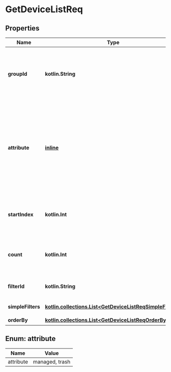 
# GetDeviceListReq

## Properties
Name | Type | Description | Notes
------------ | ------------- | ------------- | -------------
**groupId** | **kotlin.String** | 対象グループのgroupId&lt;br&gt; ●チェック内容   - null、空文字はエラー | 
**attribute** | [**inline**](#AttributeEnum) | 取得対象の属性   - managed：管理デバイス   - trash：削除済み（ゴミ箱内）のデバイス  ●チェック内容   - 指定値以外は、エラー | 
**startIndex** | **kotlin.Int** | 開始インデックス&lt;br&gt; ●チェック内容   - 数値以外はエラー |  [optional]
**count** | **kotlin.Int** | 要求件数&lt;br&gt; ●チェック内容   - 数値以外はエラー |  [optional]
**filterId** | **kotlin.String** | ユーザフィルターのfilterId |  [optional]
**simpleFilters** | [**kotlin.collections.List&lt;GetDeviceListReqSimpleFilters&gt;**](GetDeviceListReqSimpleFilters.md) | シンプルフィルター |  [optional]
**orderBy** | [**kotlin.collections.List&lt;GetDeviceListReqOrderBy&gt;**](GetDeviceListReqOrderBy.md) | ソート指定 |  [optional]


<a name="AttributeEnum"></a>
## Enum: attribute
Name | Value
---- | -----
attribute | managed, trash



